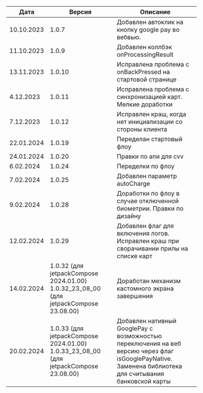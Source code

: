 | Дата       | Версия  | Описание                                                      |
|------------|---------|---------------------------------------------------------------|
| 10.10.2023 | 1.0.7   | Добавлен автоклик на кнопку google pay во вебвью.             |
| 11.10.2023 | 1.0.9   | Добавлен коллбэк onProcessingResult |
| 13.11.2023 | 1.0.10  | Исправлена проблема с onBackPressed на стартовой странице |
| 4.12.2023  | 1.0.11  | Исправлена проблема с синхронизацией карт. Мелкие доработки |
| 7.12.2023  | 1.0.12  | Исправлен краш, когда нет инициализации со стороны клиента |
| 22.01.2024 | 1.0.19  | Переделан стартовый флоу |
| 24.01.2024 | 1.0.20  | Правки по апи для cvv |
| 6.02.2024  | 1.0.24  | Переделки по флоу |
| 7.02.2024  | 1.0.25  | Добавлен параметр autoCharge |
| 9.02.2024  | 1.0.28  | Доработки по флоу в случае отключенной биометрии. Правки по дизайну |
| 12.02.2024 | 1.0.29  | Добавлен флаг для включения логов. Исправлен краш при сворачивании прилы на списке карт |
| 14.02.2024 | 1.0.32 (для jetpackCompose 2024.01.00) 1.0.32_23_08_00 (для jetpackCompose 23.08.00) | Доработан механизм кастомного  экрана завершения |
| 20.02.2024 | 1.0.33 (для jetpackCompose 2024.01.00) 1.0.33_23_08_00 (для jetpackCompose 23.08.00) | Добавлен нативный GooglePay с возможностью переключения на веб версию через флаг isGooglePayNative. Заменена библиотека для считывания банковской карты |
